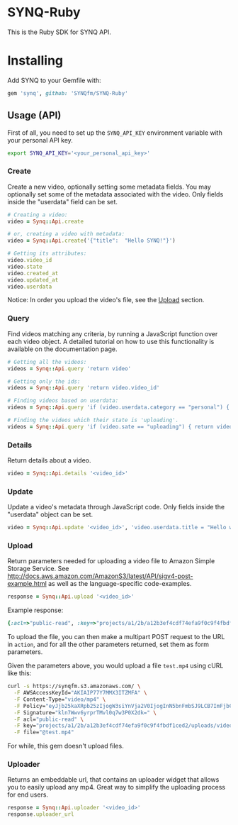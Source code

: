 # SYNQ-Ruby

This is the Ruby SDK for SYNQ API.


# Installing

Add SYNQ to your Gemfile with:

```ruby
gem 'synq', github: 'SYNQfm/SYNQ-Ruby'
```


## Usage (API)

First of all, you need to set up the `SYNQ_API_KEY` environment variable with
your personal API key.

```bash
export SYNQ_API_KEY='<your_personal_api_key>'
```

### Create

Create a new video, optionally setting some metadata fields. You may optionally
set some of the metadata associated with the video. Only fields inside the
"userdata" field can be set.

```ruby
# Creating a video:
video = Synq::Api.create

# or, creating a video with metadata:
video = Synq::Api.create('{"title":  "Hello SYNQ!"}')

# Getting its attributes:
video.video_id
video.state
video.created_at
video.updated_at
video.userdata

```

Notice: In order you upload the video's file, see the [Upload](#Upload) section. 


### Query

Find videos matching any criteria, by running a JavaScript function over each
video object. A detailed tutorial on how to use this functionality is available
on the documentation page.

```ruby
# Getting all the videos:
videos = Synq::Api.query 'return video'

# Getting only the ids:
videos = Synq::Api.query 'return video.video_id'

# Finding videos based on userdata:
videos = Synq::Api.query 'if (video.userdata.category == "personal") { return video }'

# Finding the videos which their state is 'uploading'.
videos = Synq::Api.query 'if (video.sate == "uploading") { return video }'
```


### Details

Return details about a video.

```ruby
video = Synq::Api.details '<video_id>'
```


### Update

Update a video's metadata through JavaScript code. Only fields inside the
"userdata" object can be set.

```ruby
video = Synq::Api.update '<video_id>', 'video.userdata.title = "Hello world!"'
```


### Upload

Return parameters needed for uploading a video file to Amazon Simple Storage
Service. See http://docs.aws.amazon.com/AmazonS3/latest/API/sigv4-post-example.html as well
as the language-specific code-examples.

```ruby
response = Synq::Api.upload '<video_id>'
```
Example response:

```ruby
{:acl=>"public-read", :key=>"projects/a1/2b/a12b3ef4cdf74efa9f0c9f4fbdf1ced2/uploads/videos/cf/c5/cfc58fc783a34a5cb80a23456de50ad1.mp4", :Policy=>"eyJjb25kaXRpb25zIjogW3siYnVja2V0IjogInN5bnFmbSJ9LCB7ImFjbCI6ICJwdWJsaWMtcmVhZCJ9LCB7ImtleSI6ICJwcm9qZWN0cy9hMS8yYi9hMTJiM2VmNGNkZjc0ZWZhOWYwYzlmNGZiZGYxY2VkMi91cGxvYWRzL3ZpZGVvcy9jZi9jNS9jZmM1OGZjNzgzYTM0YTVjYjgwYTIzNDU2ZGU1MGFkMS5tcDQifSwgeyJDb250ZW50LVR5cGUiOiAidmlkZW8vbXA0In0sIFsiY29udGVudC1sZW5ndGgtcmFuZ2UiLCAwLCAxMDk5NTExNjI3Nzc2XV0sICJleHBpcmF0aW9uIjogIjIwMTctMDktMjRUMjE6NDY6MjIuNDAwWiJ9", :action=>"https://synqfm.s3.amazonaws.com", :Signature=>"kln7Wwv6yrprTMvl0q7w3P0X2dk=", :"Content-Type"=>"video/mp4", :AWSAccessKeyId=>"AKIAIP77Y7MMX3ITZMFA"}
```

To upload the file, you can then make a multipart POST request to the URL in
`action`, and for all the other parameters returned, set them as form parameters.

Given the parameters above, you would upload a file `test.mp4` using cURL like this:

```bash
curl -s https://synqfm.s3.amazonaws.com/ \
  -F AWSAccessKeyId="AKIAIP77Y7MMX3ITZMFA" \
  -F Content-Type="video/mp4" \
  -F Policy="eyJjb25kaXRpb25zIjogW3siYnVja2V0IjogInN5bnFmbSJ9LCB7ImFjbCI6ICJwdWJsaWMtcmVhZCJ9LCB7ImtleSI6ICJwcm9qZWN0cy9hMS8yYi9hMTJiM2VmNGNkZjc0ZWZhOWYwYzlmNGZiZGYxY2VkMi91cGxvYWRzL3ZpZGVvcy9jZi9jNS9jZmM1OGZjNzgzYTM0YTVjYjgwYTIzNDU2ZGU1MGFkMS5tcDQifSwgeyJDb250ZW50LVR5cGUiOiAidmlkZW8vbXA0In0sIFsiY29udGVudC1sZW5ndGgtcmFuZ2UiLCAwLCAxMDk5NTExNjI3Nzc2XV0sICJleHBpcmF0aW9uIjogIjIwMTctMDktMjRUMjE6NDY6MjIuNDAwWiJ9" \
  -F Signature="kln7Wwv6yrprTMvl0q7w3P0X2dk=" \
  -F acl="public-read" \
  -F key="projects/a1/2b/a12b3ef4cdf74efa9f0c9f4fbdf1ced2/uploads/videos/cf/c5/cfc58fc783a34a5cb80a23456de50ad1.mp4" \
  -F file="@test.mp4"
```

For while, this gem doesn't upload files.


### Uploader

Returns an embeddable url, that contains an uploader widget that allows you to
easily upload any mp4. Great way to simplify the uploading process for end
users.

```ruby
response = Synq::Api.uploader '<video_id>'
response.uploader_url
```
